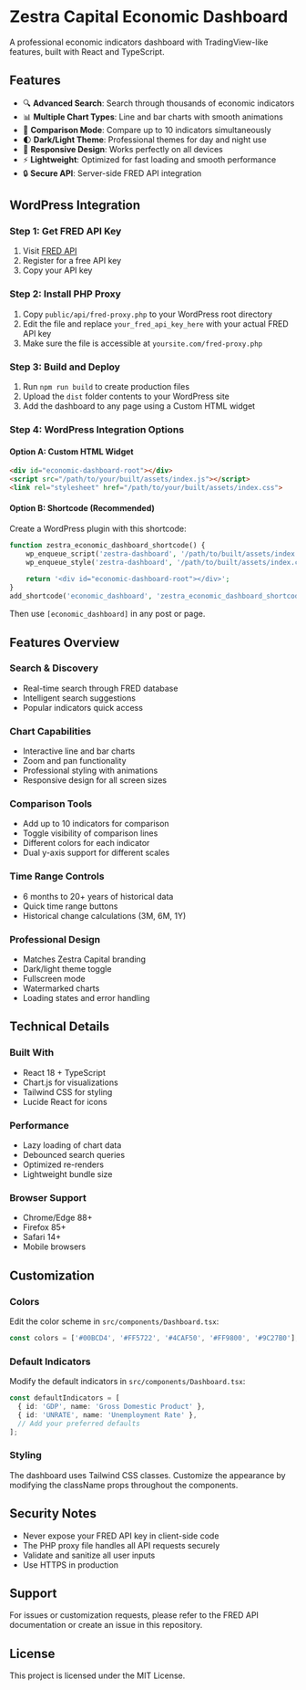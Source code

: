 # Zestra Capital Economic Dashboard

A professional economic indicators dashboard with TradingView-like features, built with React and TypeScript.

## Features

- 🔍 **Advanced Search**: Search through thousands of economic indicators
- 📊 **Multiple Chart Types**: Line and bar charts with smooth animations
- 🔄 **Comparison Mode**: Compare up to 10 indicators simultaneously
- 🌓 **Dark/Light Theme**: Professional themes for day and night use
- 📱 **Responsive Design**: Works perfectly on all devices
- ⚡ **Lightweight**: Optimized for fast loading and smooth performance
- 🔒 **Secure API**: Server-side FRED API integration

## WordPress Integration

### Step 1: Get FRED API Key
1. Visit [FRED API](https://fred.stlouisfed.org/docs/api/api_key.html)
2. Register for a free API key
3. Copy your API key

### Step 2: Install PHP Proxy
1. Copy `public/api/fred-proxy.php` to your WordPress root directory
2. Edit the file and replace `your_fred_api_key_here` with your actual FRED API key
3. Make sure the file is accessible at `yoursite.com/fred-proxy.php`

### Step 3: Build and Deploy
1. Run `npm run build` to create production files
2. Upload the `dist` folder contents to your WordPress site
3. Add the dashboard to any page using a Custom HTML widget

### Step 4: WordPress Integration Options

#### Option A: Custom HTML Widget
```html
<div id="economic-dashboard-root"></div>
<script src="/path/to/your/built/assets/index.js"></script>
<link rel="stylesheet" href="/path/to/your/built/assets/index.css">
```

#### Option B: Shortcode (Recommended)
Create a WordPress plugin with this shortcode:

```php
function zestra_economic_dashboard_shortcode() {
    wp_enqueue_script('zestra-dashboard', '/path/to/built/assets/index.js', array(), '1.0.0', true);
    wp_enqueue_style('zestra-dashboard', '/path/to/built/assets/index.css', array(), '1.0.0');
    
    return '<div id="economic-dashboard-root"></div>';
}
add_shortcode('economic_dashboard', 'zestra_economic_dashboard_shortcode');
```

Then use `[economic_dashboard]` in any post or page.

## Features Overview

### Search & Discovery
- Real-time search through FRED database
- Intelligent search suggestions
- Popular indicators quick access

### Chart Capabilities
- Interactive line and bar charts
- Zoom and pan functionality
- Professional styling with animations
- Responsive design for all screen sizes

### Comparison Tools
- Add up to 10 indicators for comparison
- Toggle visibility of comparison lines
- Different colors for each indicator
- Dual y-axis support for different scales

### Time Range Controls
- 6 months to 20+ years of historical data
- Quick time range buttons
- Historical change calculations (3M, 6M, 1Y)

### Professional Design
- Matches Zestra Capital branding
- Dark/light theme toggle
- Fullscreen mode
- Watermarked charts
- Loading states and error handling

## Technical Details

### Built With
- React 18 + TypeScript
- Chart.js for visualizations
- Tailwind CSS for styling
- Lucide React for icons

### Performance
- Lazy loading of chart data
- Debounced search queries
- Optimized re-renders
- Lightweight bundle size

### Browser Support
- Chrome/Edge 88+
- Firefox 85+
- Safari 14+
- Mobile browsers

## Customization

### Colors
Edit the color scheme in `src/components/Dashboard.tsx`:
```typescript
const colors = ['#00BCD4', '#FF5722', '#4CAF50', '#FF9800', '#9C27B0'];
```

### Default Indicators
Modify the default indicators in `src/components/Dashboard.tsx`:
```typescript
const defaultIndicators = [
  { id: 'GDP', name: 'Gross Domestic Product' },
  { id: 'UNRATE', name: 'Unemployment Rate' },
  // Add your preferred defaults
];
```

### Styling
The dashboard uses Tailwind CSS classes. Customize the appearance by modifying the className props throughout the components.

## Security Notes

- Never expose your FRED API key in client-side code
- The PHP proxy file handles all API requests securely
- Validate and sanitize all user inputs
- Use HTTPS in production

## Support

For issues or customization requests, please refer to the FRED API documentation or create an issue in this repository.

## License

This project is licensed under the MIT License.